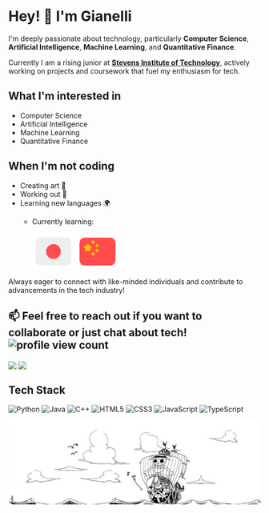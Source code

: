 # Hey! 👋 I'm Gianelli

I'm deeply passionate about technology, particularly **Computer Science**, **Artificial Intelligence**, **Machine Learning**, and **Quantitative Finance**.

Currently I am a rising junior at **[Stevens Institute of Technology](https://www.stevens.edu)**, actively working on projects and coursework that fuel my enthusiasm for tech.

## What I'm interested in
- Computer Science
- Artificial Intelligence  
- Machine Learning
- Quantitative Finance
  
## When I'm not coding
- Creating art 🎨
- Working out 💪
- Learning new languages 🌍
  - Currently learning:
    
    <a href="https://github.com/GianelliL"><img height=75 align="center" src="assets/japanese-flag-round.png" /></a> <a href="https://github.com/GianelliL"><img height=75 align="center" src="assets/chinese-flag-round.png" /></a>
    
Always eager to connect with like-minded individuals and contribute to advancements in the tech industry!

📫 Feel free to reach out if you want to collaborate or just chat about tech!
![profile view count](https://komarev.com/ghpvc/?username=GianelliL)
---
<a href="https://github.com/GianelliL"><img height=200 align="center" src="https://github-readme-stats.vercel.app/api?username=GianelliL&show_icons=true&theme=transparent" /></a> <a href="https://github.com/GianelliL"><img height=200 align="center" src="https://github-readme-stats.vercel.app/api/top-langs?username=GianelliL&layout=donut&langs_count=8&card_width=320" /></a>

## Tech Stack
<!-- Badges from https://github.com/Ileriayo/markdown-badges -->
![Python](https://img.shields.io/badge/python-3670A0?style=for-the-badge&logo=python&logoColor=ffdd54)
![Java](https://img.shields.io/badge/java-%23ED8B00.svg?style=for-the-badge&logo=openjdk&logoColor=white)
![C++](https://img.shields.io/badge/c++-%2300599C.svg?style=for-the-badge&logo=c%2B%2B&logoColor=white)
![HTML5](https://img.shields.io/badge/html5-%23E34F26.svg?style=for-the-badge&logo=html5&logoColor=white)
![CSS3](https://img.shields.io/badge/css3-%231572B6.svg?style=for-the-badge&logo=css3&logoColor=white)
![JavaScript](https://img.shields.io/badge/javascript-%23323330.svg?style=for-the-badge&logo=javascript&logoColor=%23F7DF1E)
![TypeScript](https://img.shields.io/badge/typescript-%23007ACC.svg?style=for-the-badge&logo=typescript&logoColor=white)

![One Piece Sunny](assets/one-piece-sunny.png)

